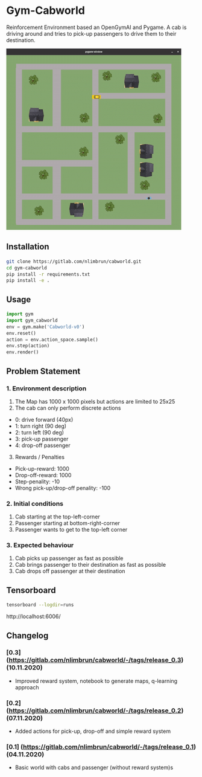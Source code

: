 # Gym-Cabworld

Reinforcement Environment based an OpenGymAI and Pygame. 
A cab is driving around and tries to pick-up passengers to drive them to their destination.

![Cabworld](demo.gif)

## Installation 

```bash
git clone https://gitlab.com/nlimbrun/cabworld.git
cd gym-cabworld
pip install -r requirements.txt
pip install -e .
```

## Usage
```python
import gym 
import gym_cabworld 
env = gym.make('Cabworld-v0')
env.reset()
action = env.action_space.sample()
env.step(action)
env.render()
```

## Problem Statement
### 1. Environment description

1. The Map has 1000 x 1000 pixels but actions are limited to 25x25
2. The cab can only perform discrete actions
* 0: drive forward (40px)
* 1: turn right (90 deg)
* 2: turn left (90 deg)
* 3: pick-up passenger
* 4: drop-off passenger
3. Rewards / Penalties
* Pick-up-reward: 1000 
* Drop-off-reward: 1000
* Step-penality: -10
* Wrong pick-up/drop-off penality: -100


### 2. Initial conditions
1. Cab starting at the top-left-corner
2. Passenger starting at bottom-right-corner 
3. Passenger wants to get to the top-left corner 

### 3. Expected behaviour
1. Cab picks up passenger as fast as possible 
2. Cab brings passenger to their destination as fast as possible
3. Cab drops off passenger at their destination


## Tensorboard 
```bash 
tensorboard --logdir=runs
```
http://localhost:6006/

## Changelog

### [0.3] (https://gitlab.com/nlimbrun/cabworld/-/tags/release_0.3) (10.11.2020)
- Improved reward system, notebook to generate maps, q-learning approach

### [0.2] (https://gitlab.com/nlimbrun/cabworld/-/tags/release_0.2) (07.11.2020)
- Added actions for pick-up, drop-off and simple reward system

### [0.1] (https://gitlab.com/nlimbrun/cabworld/-/tags/release_0.1) (04.11.2020)
- Basic world with cabs and passenger (without reward system)s